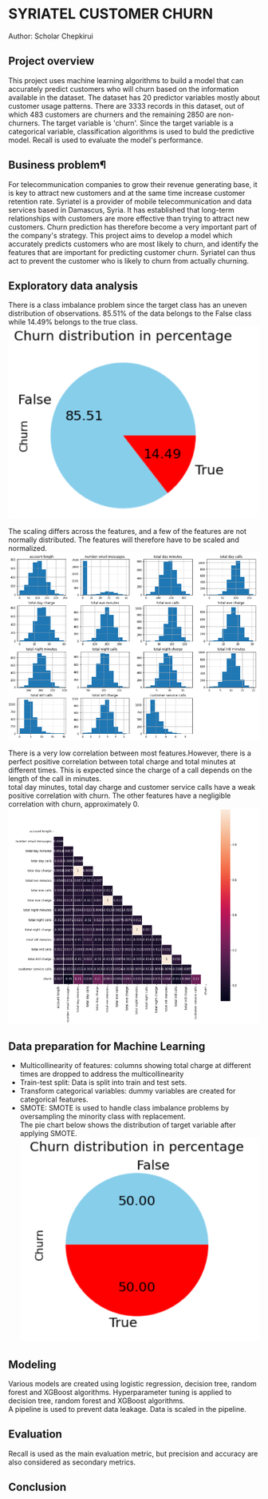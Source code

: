 # SYRIATEL CUSTOMER CHURN
Author: Scholar Chepkirui


## Project overview
This project uses machine learning algorithms to build a model that can accurately predict customers who will churn based on the information available in the dataset. The dataset has 20 predictor variables mostly about customer usage patterns. There are 3333 records in this dataset, out of which 483 customers are churners and the remaining 2850 are non-churners. The target variable is 'churn'. Since the target variable is a categorical variable, classification algorithms is used to buld the predictive model. Recall is used to evaluate the model's performance.

## Business problem¶
For telecommunication companies to grow their revenue generating base, it is key to attract new customers and at the same time increase customer retention rate. Syriatel is a provider of mobile telecommunication and data services based in Damascus, Syria. It has established that long-term relationships with customers are more effective than trying to attract new customers. Churn prediction has therefore become a very important part of the company's strategy. This project aims to develop a model which accurately predicts customers who are most likely to churn, and identify the features that are important for predicting customer churn. Syriatel can thus act to prevent the customer who is likely to churn from actually churning.


## Exploratory data analysis
There is a class imbalance problem since the target class has an uneven distribution of observations. 85.51% of the data belongs to the False class while 14.49% belongs to the true class.
![My image](Images/churn_distr.png)

The scaling differs across the features, and a few of the features are not normally distributed. The features will therefore have to be scaled and normalized.
![My image](Images/hist.png)

There is a very low correlation between most features.However, there is a perfect positive correlation between total charge and total minutes at different times. This is expected since the charge of a call depends on the length of the call in minutes.<br>
total day minutes, total day charge and customer service calls have a weak positive correlation with churn. The other features have a negligible correlation with churn, approximately 0.
![My image](Images/corr.png)

## Data preparation for Machine Learning
- Multicollinearity of features: columns showing total charge at different times are dropped to address the multicollinearity<br>
- Train-test split: Data is split into train and test sets.<br>
- Transform categorical variables: dummy variables are created for categorical features.<br>
- SMOTE: SMOTE is used to handle class imbalance problems by oversampling the minority class with replacement.<br>
The pie chart below shows the distribution of target variable after applying SMOTE.<br>
![My image](Images/churn_distr2.png)


## Modeling
Various models are created using logistic regression, decision tree, random forest and XGBoost algorithms. Hyperparameter tuning is applied to decision tree, random forest and XGBoost algorithms.<br>
A pipeline is used to prevent data leakage. Data is scaled in the pipeline.


## Evaluation
Recall is used as the main evaluation metric, but precision and accuracy are also considered as secondary metrics.

## Conclusion

